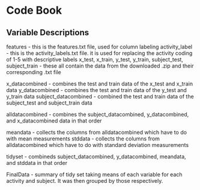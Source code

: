 # Code Book

## Variable Descriptions
features - this is the features.txt file, used for column labeling
activity_label - this is the activity_labels.txt file. it is used for replacing the activity coding of 1-5 with descriptive labels
x_test, x_train, y_test, y_train, subject_test, subject_train - these all contain the data from the downloaded .zip and their corresponding .txt file

x_datacombined - combines the test and train data of the x_test and x_train data
y_datacombined - combines the test and train data of the y_test and y_train data
subject_datacombined - combined the test and train data of the subject_test and subject_train data

alldatacombined - combines the subject_datacombined, y_datacombined, and x_datacombined data in that order

meandata - collects the columns from alldatacombined which have to do with mean measurements
stddata - collects the columns from alldatacombined which have to do with standard deviation measurements

tidyset - combineds subject_datacombined, y_datacombined, meandata, and stddata in that order

FinalData - summary of tidy set taking means of each variable for each activity and subject. It was then grouped by those respectively.
